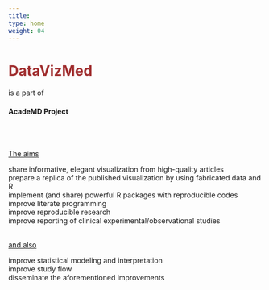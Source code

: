 ```yaml
---
title: 
type: home
weight: 04
---
```


<h1 style="color:#A02E2F;">DataVizMed</h1>  

is a part of   
#### **AcadeMD Project**   
  
 <br><br>

<u>The aims</u>

 share informative, elegant visualization from high-quality articles  
 prepare a replica of the published visualization by using fabricated data and R  
 implement (and share) powerful R packages with reproducible codes  
 improve literate programming  
 improve reproducible research  
 improve reporting of clinical experimental/observational studies  
 
   <br>  
 <u>and also</u>   
 
 improve statistical modeling and interpretation  
 improve study flow  
 disseminate the aforementioned improvements  

